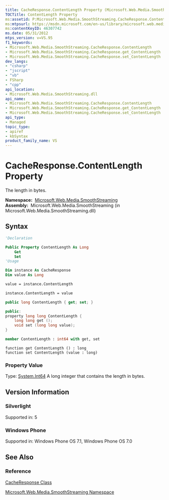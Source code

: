 ```yaml
---
title: CacheResponse.ContentLength Property (Microsoft.Web.Media.SmoothStreaming)
TOCTitle: ContentLength Property
ms:assetid: P:Microsoft.Web.Media.SmoothStreaming.CacheResponse.ContentLength
ms:mtpsurl: https://msdn.microsoft.com/en-us/library/microsoft.web.media.smoothstreaming.cacheresponse.contentlength(v=VS.95)
ms:contentKeyID: 46307742
ms.date: 05/31/2012
mtps_version: v=VS.95
f1_keywords:
- Microsoft.Web.Media.SmoothStreaming.CacheResponse.ContentLength
- Microsoft.Web.Media.SmoothStreaming.CacheResponse.get_ContentLength
- Microsoft.Web.Media.SmoothStreaming.CacheResponse.set_ContentLength
dev_langs:
- "csharp"
- "jscript"
- "vb"
- FSharp
- "cpp"
api_location:
- Microsoft.Web.Media.SmoothStreaming.dll
api_name:
- Microsoft.Web.Media.SmoothStreaming.CacheResponse.ContentLength
- Microsoft.Web.Media.SmoothStreaming.CacheResponse.get_ContentLength
- Microsoft.Web.Media.SmoothStreaming.CacheResponse.set_ContentLength
api_type:
- Managed
topic_type:
- apiref
- kbSyntax
product_family_name: VS
---
```


# CacheResponse.ContentLength Property

The length in bytes.

**Namespace:**  [Microsoft.Web.Media.SmoothStreaming](microsoft-web-media-smoothstreaming-namespace_1.md)  
**Assembly:**  Microsoft.Web.Media.SmoothStreaming (in Microsoft.Web.Media.SmoothStreaming.dll)

## Syntax

```vb
'Declaration

Public Property ContentLength As Long
    Get
    Set
'Usage

Dim instance As CacheResponse
Dim value As Long

value = instance.ContentLength

instance.ContentLength = value
```

```csharp
public long ContentLength { get; set; }
```

```cpp
public:
property long long ContentLength {
    long long get ();
    void set (long long value);
}
```

``` fsharp
member ContentLength : int64 with get, set
```

```jscript
function get ContentLength () : long
function set ContentLength (value : long)
```

### Property Value

Type: [System.Int64](https://msdn.microsoft.com/library/6yy583ek\(v=vs.95\))  
A long integer that contains the length in bytes.

## Version Information

### Silverlight

Supported in: 5  

### Windows Phone

Supported in: Windows Phone OS 7.1, Windows Phone OS 7.0  

## See Also

### Reference

[CacheResponse Class](cacheresponse-class-microsoft-web-media-smoothstreaming_1.md)

[Microsoft.Web.Media.SmoothStreaming Namespace](microsoft-web-media-smoothstreaming-namespace_1.md)


